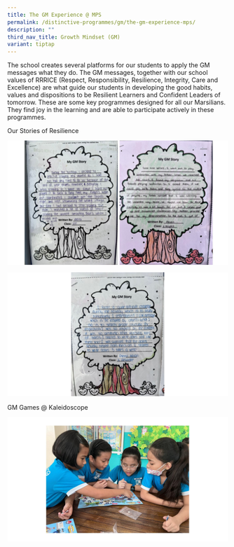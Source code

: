 ```yaml
---
title: The GM Experience @ MPS
permalink: /distinctive-programmes/gm/the-gm-experience-mps/
description: ""
third_nav_title: Growth Mindset (GM)
variant: tiptap
---
```

The school creates several platforms for our students to apply the GM messages what they do. The GM messages, together with our school values of RRRICE (Respect, Responsibility, Resilience, Integrity, Care and Excellence) are what guide our students in developing the good habits, values and dispositions to be Resilient Learners and Confident Leaders of tomorrow. These are some key programmes designed for all our Marsilians. They find joy in the learning and are able to participate actively in these programmes.

Our Stories of Resilience

![](/images/CCE/gm%20experience%20mps%201.jpg)

![](/images/CCE/gm%20experience%20mps%202.jpg)

GM Games @ Kaleidoscope

![](/images/CCE/gm%20games%20kaleidoscope.jpg)